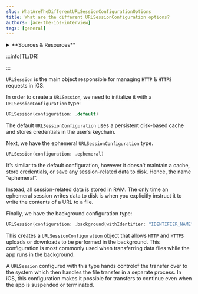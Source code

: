 ```yaml
---
slug: WhatAreTheDifferentURLSessionConfigurationOptions
title: What are the different URLSessionConfiguration options?
authors: [ace-the-ios-interview]
tags: [general]
---
```


<details>
  <summary>**Sources & Resources**</summary>

  **Main Source:** [Ace the iOS Interview](https://aryamansharda.gumroad.com/l/tcvck)

  **Additional Sources:**

  **Further Reading:**

</details>

:::info[TL/DR]

:::

`URLSession` is the main object responsible for managing `HTTP` & `HTTPS` requests in iOS.

In order to create a `URLSession`, we need to initialize it with a `URLSessionConfiguration` type:

```swift
URLSession(configuration: .default)
```

The default `URLSessionConfiguration` uses a persistent disk-based cache and stores
credentials in the user’s keychain.

Next, we have the ephemeral `URLSessionConfiguration` type.

```swift
URLSession(configuration: .ephemeral)
```

It’s similar to the default configuration, however it doesn’t maintain a cache, store credentials, or save any session-related data to disk. Hence, the name “ephemeral”.

Instead, all session-related data is stored in RAM. The only time an ephemeral session writes data to disk is when you explicitly instruct it to write the contents of a URL to a file.

Finally, we have the background configuration type:
```swift
URLSession(configuration: .background(withIdentifier: "IDENTIFIER_NAME"))
```
This creates a `URLSessionConfiguration` object that allows `HTTP` and `HTTPS` uploads or downloads to be performed in the background. This configuration is most commonly used when transferring data files while the app runs in the background.

A `URLSession` configured with this type hands controlof the transfer over to the system which then handles the file transfer in a separate process. In iOS, this configuration makes it possible for transfers to continue even when the app is suspended or terminated.
